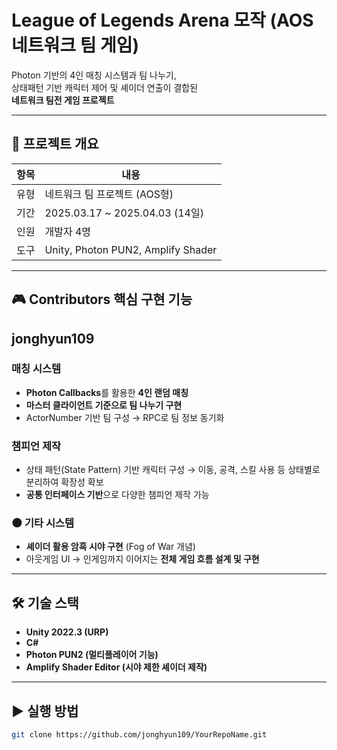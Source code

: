 # League of Legends Arena 모작 (AOS 네트워크 팀 게임)

Photon 기반의 4인 매칭 시스템과 팀 나누기,  
상태패턴 기반 캐릭터 제어 및 셰이더 연출이 결합된  
**네트워크 팀전 게임 프로젝트**

---

## 📌 프로젝트 개요

| 항목     | 내용                          |
|----------|-------------------------------|
| 유형     | 네트워크 팀 프로젝트 (AOS형)   |
| 기간     | 2025.03.17 ~ 2025.04.03 (14일) |
| 인원     | 개발자 4명                     |
| 도구     | Unity, Photon PUN2, Amplify Shader |

---

## 🎮 Contributors 핵심 구현 기능

## jonghyun109 
###  매칭 시스템
- **Photon Callbacks**를 활용한 **4인 랜덤 매칭**
- **마스터 클라이언트 기준으로 팀 나누기 구현**
- ActorNumber 기반 팀 구성 → RPC로 팀 정보 동기화

###  챔피언 제작
- 상태 패턴(State Pattern) 기반 캐릭터 구성
  → 이동, 공격, 스킬 사용 등 상태별로 분리하여 확장성 확보
- **공통 인터페이스 기반**으로 다양한 챔피언 제작 가능

### 🌑 기타 시스템
- **셰이더 활용 암흑 시야 구현** (Fog of War 개념)
- 아웃게임 UI → 인게임까지 이어지는 **전체 게임 흐름 설계 및 구현**
---

## 🛠️ 기술 스택

- **Unity 2022.3 (URP)**
- **C#**
- **Photon PUN2 (멀티플레이어 기능)**
- **Amplify Shader Editor (시야 제한 셰이더 제작)**

---

## ▶ 실행 방법

```bash
git clone https://github.com/jonghyun109/YourRepoName.git
